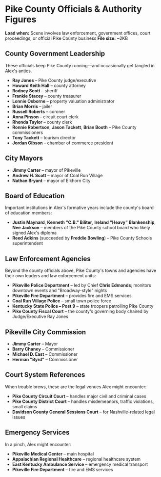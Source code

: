 # Pike County Officials & Authority Figures
**Load when:** Scene involves law enforcement, government offices, court proceedings, or official Pike County business
**File size:** ~2KB

## County Government Leadership

These officials keep Pike County running—and occasionally get tangled in Alex's antics.

* **Ray Jones** – Pike County judge/executive
* **Howard Keith Hall** – county attorney  
* **Rodney Scott** – sheriff
* **Frankie Stacey** – county treasurer
* **Lonnie Osborne** – property valuation administrator
* **Brian Morris** – jailer
* **Russell Roberts** – coroner
* **Anna Pinson** – circuit court clerk
* **Rhonda Taylor** – county clerk
* **Ronnie Robertson**, **Jason Tackett**, **Brian Booth** – Pike County commissioners
* **Tony Tackett** – tourism director
* **Jordan Gibson** – chamber of commerce president

## City Mayors

* **Jimmy Carter** – mayor of Pikeville
* **Andrew H. Scott** – mayor of Coal Run Village
* **Nathan Bryant** – mayor of Elkhorn City

## Board of Education

Important institutions in Alex's formative years include the county's board of education members:

* **Justin Maynard**, **Kenneth "C.B." Biliter**, **Ireland "Heavy" Blankenship**, **Nee Jackson** – members of the Pike County school board who likely signed Alex's diploma
* **Reed Adkins** (succeeded by **Freddie Bowling**) – Pike County Schools superintendent

## Law Enforcement Agencies

Beyond the county officials above, Pike County's towns and agencies have their own leaders and law enforcement units:

* **Pikeville Police Department** – led by Chief **Chris Edmonds**; monitors downtown events and "Broadway-style" nights
* **Pikeville Fire Department** – provides fire and EMS services
* **Coal Run Village Police** – small town police force
* **Kentucky State Police – Post 9** – state troopers patrolling Pike County
* **Pike County Fiscal Court** – the county's governing body chaired by Judge/Executive Ray Jones

## Pikeville City Commission

* **Jimmy Carter** – Mayor
* **Barry Chaney** – Commissioner
* **Michael D. East** – Commissioner  
* **Herman "Byrd"** – Commissioner

## Court System References

When trouble brews, these are the legal venues Alex might encounter:

* **Pike County Circuit Court** – handles major civil and criminal cases
* **Pike County District Court** – handles misdemeanors, traffic violations, small claims
* **Davidson County General Sessions Court** – for Nashville-related legal issues

## Emergency Services

In a pinch, Alex might encounter:

* **Pikeville Medical Center** – main hospital
* **Appalachian Regional Healthcare** – regional healthcare system
* **East Kentucky Ambulance Service** – emergency medical transport
* **Pikeville Fire Department** – fire and EMS services
